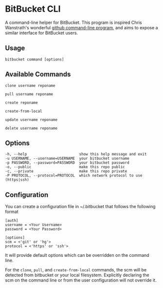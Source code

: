 # BitBucket CLI

A command-line helper for BitBucket. This program is inspired Chris Wanstrath's
wonderful [github command-line program](https://github.com/defunkt/github-gem),
and aims to expose a similar interface for BitBucket users. 

## Usage

    bitbucket command [options]

## Available Commands
	
    clone username reponame

    pull username reponame

    create reponame

    create-from-local

    update username reponame

    delete username reponame

## Options

    -h, --help                        show this help message and exit
    -u USERNAME, --username=USERNAME  your bitbucket username
    -p PASSWORD, --password=PASSWORD  your bitbucket password
    -o, --public                      make this repo public
    -c, --private                     make this repo private
    -P PROTOCOL, --protocol=PROTOCOL  which network protocol to use (https|ssh)

## Configuration

You can create a configuration file in ~/.bitbucket that follows the following
format

    [auth]
    username = <Your Username>
    password = <Your Password>
    
    [options]
    scm = <'git' or 'hg'>
    protocol = <'https' or 'ssh'>

It will provide default options which can be overridden on the command line.

For the `clone`, `pull`, and `create-from-local` commands, the scm will be 
detected from bitbucket or your local filesystem. Explicitly declaring the
scm on the command line or from the user configuration will not override it.
